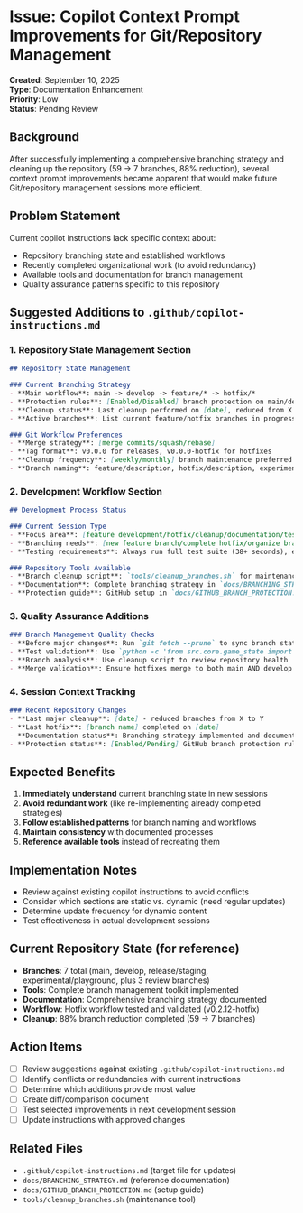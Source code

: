 # Issue: Copilot Context Prompt Improvements for Git/Repository Management

**Created**: September 10, 2025  
**Type**: Documentation Enhancement  
**Priority**: Low  
**Status**: Pending Review  

## Background

After successfully implementing a comprehensive branching strategy and cleaning up the repository (59 -> 7 branches, 88% reduction), several context prompt improvements became apparent that would make future Git/repository management sessions more efficient.

## Problem Statement

Current copilot instructions lack specific context about:
- Repository branching state and established workflows
- Recently completed organizational work (to avoid redundancy)
- Available tools and documentation for branch management
- Quality assurance patterns specific to this repository

## Suggested Additions to `.github/copilot-instructions.md`

### 1. Repository State Management Section

```markdown
## Repository State Management

### Current Branching Strategy
- **Main workflow**: main -> develop -> feature/* -> hotfix/*
- **Protection rules**: [Enabled/Disabled] branch protection on main/develop
- **Cleanup status**: Last cleanup performed on [date], reduced from X to Y branches
- **Active branches**: List current feature/hotfix branches in progress

### Git Workflow Preferences
- **Merge strategy**: [merge commits/squash/rebase] 
- **Tag format**: v0.0.0 for releases, v0.0.0-hotfix for hotfixes
- **Cleanup frequency**: [weekly/monthly] branch maintenance preferred
- **Branch naming**: feature/description, hotfix/description, experimental/description
```

### 2. Development Workflow Section

```markdown
## Development Process Status

### Current Session Type
- **Focus area**: [feature development/hotfix/cleanup/documentation/testing]
- **Branching needs**: [new feature branch/complete hotfix/organize branches]
- **Testing requirements**: Always run full test suite (38+ seconds), expect ~500 tests

### Repository Tools Available
- **Branch cleanup script**: `tools/cleanup_branches.sh` for maintenance
- **Documentation**: Complete branching strategy in `docs/BRANCHING_STRATEGY.md`
- **Protection guide**: GitHub setup in `docs/GITHUB_BRANCH_PROTECTION.md`
```

### 3. Quality Assurance Additions

```markdown
### Branch Management Quality Checks
- **Before major changes**: Run `git fetch --prune` to sync branch state
- **Test validation**: Use `python -c 'from src.core.game_state import GameState; GameState('test')'` for quick checks
- **Branch analysis**: Use cleanup script to review repository health
- **Merge validation**: Ensure hotfixes merge to both main AND develop
```

### 4. Session Context Tracking

```markdown
### Recent Repository Changes
- **Last major cleanup**: [date] - reduced branches from X to Y
- **Last hotfix**: [branch name] completed on [date]
- **Documentation status**: Branching strategy implemented and documented
- **Protection status**: [Enabled/Pending] GitHub branch protection rules
```

## Expected Benefits

1. **Immediately understand** current branching state in new sessions
2. **Avoid redundant work** (like re-implementing already completed strategies)
3. **Follow established patterns** for branch naming and workflows
4. **Maintain consistency** with documented processes
5. **Reference available tools** instead of recreating them

## Implementation Notes

- Review against existing copilot instructions to avoid conflicts
- Consider which sections are static vs. dynamic (need regular updates)
- Determine update frequency for dynamic content
- Test effectiveness in actual development sessions

## Current Repository State (for reference)

- **Branches**: 7 total (main, develop, release/staging, experimental/playground, plus 3 review branches)
- **Tools**: Complete branch management toolkit implemented
- **Documentation**: Comprehensive branching strategy documented
- **Workflow**: Hotfix workflow tested and validated (v0.2.12-hotfix)
- **Cleanup**: 88% branch reduction completed (59 -> 7 branches)

## Action Items

- [ ] Review suggestions against existing `.github/copilot-instructions.md`
- [ ] Identify conflicts or redundancies with current instructions
- [ ] Determine which additions provide most value
- [ ] Create diff/comparison document
- [ ] Test selected improvements in next development session
- [ ] Update instructions with approved changes

## Related Files

- `.github/copilot-instructions.md` (target file for updates)
- `docs/BRANCHING_STRATEGY.md` (reference documentation)
- `docs/GITHUB_BRANCH_PROTECTION.md` (setup guide)
- `tools/cleanup_branches.sh` (maintenance tool)
